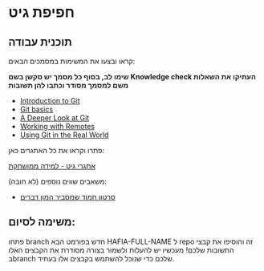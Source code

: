 # חפיפת גיט

## תוכנית עבודה

קראו ובצעו את המשימות במסמכים הבאים:

**שימו לב, בסוף כל מסמך יש סקשן בשם Knowledge check העתיקו את השאלות משם למסמך מסודר וכתבו להן תשובות**

- [Introduction to Git](https://www.theodinproject.com/lessons/foundations-introduction-to-git)
- [Git basics](https://www.theodinproject.com/lessons/foundations-git-basics)
- [A Deeper Look at Git](https://www.theodinproject.com/lessons/javascript-a-deeper-look-at-git)
- [Working with Remotes](https://www.theodinproject.com/lessons/javascript-working-with-remotes)
- [Using Git in the Real World](https://www.theodinproject.com/lessons/javascript-using-git-in-the-real-world)

פתרו וקראו את כל האתגרים כאן:

[אתגרי גיט - למידה ממושחקת](https://learngitbranching.js.org/)

משאבים שווים נוספים (לא חובה):

- [סרטון חמוד שמסביר המון דברים](https://www.youtube.com/watch?v=8JJ101D3knE)

## משימה לסיום:

פתחו branch חדש בפורמט הבא HAFIA-FULL-NAME ל repo זה והוסיפו את קבצי התשובות שלכם!
מעכשיו יש להעלות ולשמור בצורה מסודרת את הקבצים האלו בbranch שלכם כדי שנוכל להשתמש בקבצים אלו בעתיד.

